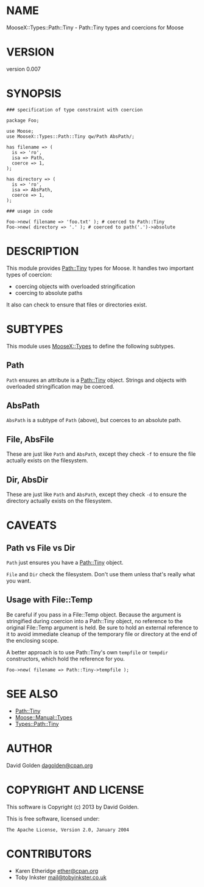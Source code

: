 # NAME

MooseX::Types::Path::Tiny - Path::Tiny types and coercions for Moose

# VERSION

version 0.007

# SYNOPSIS

    ### specification of type constraint with coercion

    package Foo;

    use Moose;
    use MooseX::Types::Path::Tiny qw/Path AbsPath/;

    has filename => (
      is => 'ro',
      isa => Path,
      coerce => 1,
    );

    has directory => (
      is => 'ro',
      isa => AbsPath,
      coerce => 1,
    );

    ### usage in code

    Foo->new( filename => 'foo.txt' ); # coerced to Path::Tiny
    Foo->new( directory => '.' ); # coerced to path('.')->absolute

# DESCRIPTION

This module provides [Path::Tiny](https://metacpan.org/pod/Path::Tiny) types for Moose.  It handles
two important types of coercion:

- coercing objects with overloaded stringification
- coercing to absolute paths

It also can check to ensure that files or directories exist.

# SUBTYPES

This module uses [MooseX::Types](https://metacpan.org/pod/MooseX::Types) to define the following subtypes.

## Path

`Path` ensures an attribute is a [Path::Tiny](https://metacpan.org/pod/Path::Tiny) object.  Strings and
objects with overloaded stringification may be coerced.

## AbsPath

`AbsPath` is a subtype of `Path` (above), but coerces to an absolute path.

## File, AbsFile

These are just like `Path` and `AbsPath`, except they check `-f` to ensure
the file actually exists on the filesystem.

## Dir, AbsDir

These are just like `Path` and `AbsPath`, except they check `-d` to ensure
the directory actually exists on the filesystem.

# CAVEATS

## Path vs File vs Dir

`Path` just ensures you have a [Path::Tiny](https://metacpan.org/pod/Path::Tiny) object.

`File` and `Dir` check the filesystem.  Don't use them unless that's really
what you want.

## Usage with File::Temp

Be careful if you pass in a File::Temp object. Because the argument is
stringified during coercion into a Path::Tiny object, no reference to the
original File::Temp argument is held.  Be sure to hold an external reference to
it to avoid immediate cleanup of the temporary file or directory at the end of
the enclosing scope.

A better approach is to use Path::Tiny's own `tempfile` or `tempdir`
constructors, which hold the reference for you.

    Foo->new( filename => Path::Tiny->tempfile );

# SEE ALSO

- [Path::Tiny](https://metacpan.org/pod/Path::Tiny)
- [Moose::Manual::Types](https://metacpan.org/pod/Moose::Manual::Types)
- [Types::Path::Tiny](https://metacpan.org/pod/Types::Path::Tiny)

# AUTHOR

David Golden <dagolden@cpan.org>

# COPYRIGHT AND LICENSE

This software is Copyright (c) 2013 by David Golden.

This is free software, licensed under:

    The Apache License, Version 2.0, January 2004

# CONTRIBUTORS

- Karen Etheridge <ether@cpan.org>
- Toby Inkster <mail@tobyinkster.co.uk>
